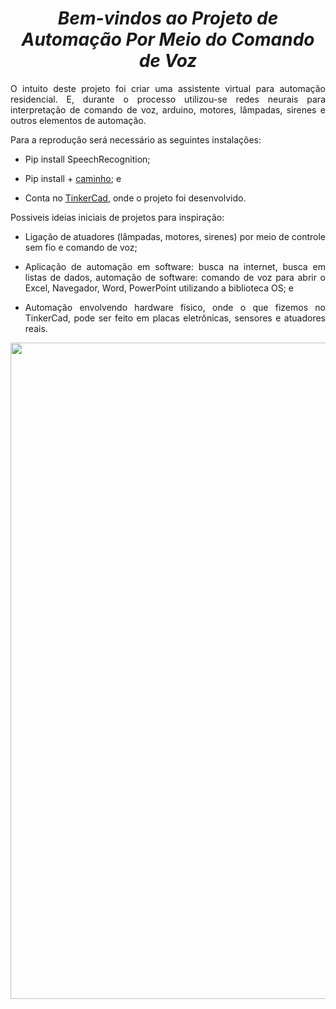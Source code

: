 <span align="center">

#  *Bem-vindos ao  Projeto de Automação Por Meio do Comando de Voz*
 
</span>

<span align="justify">

O intuito deste projeto foi criar uma assistente virtual para automação residencial. E, durante o processo utilizou-se redes neurais para interpretação de comando de voz, arduino, motores, lâmpadas, sirenes e outros elementos de automação.

Para a reprodução será necessário as seguintes instalações:

- Pip install SpeechRecognition;

- Pip install + [caminho](https://www.lfd.uci.edu/~gohlke/pythonlibs/#pyaudio); e

- Conta no [TinkerCad](https://www.tinkercad.com/dashboard), onde o projeto foi desenvolvido.

Possiveis ideias iniciais de projetos para inspiração:

- Ligação de atuadores (lâmpadas, motores, sirenes) por meio de controle sem fio e comando de voz;

- Aplicação de automação em software: busca na internet, busca em listas de dados, automação de software: comando de voz para abrir o Excel, Navegador, Word, PowerPoint utilizando a biblioteca OS; e

- Automação envolvendo hardware físico, onde o que fizemos no TinkerCad, pode ser feito em placas eletrônicas, sensores e atuadores reais.

</span>

<div align="center">
<img src="https://www.cliquearquitetura.com.br/ckfinder/userfiles/images/art_Arquitetura%20e%20Urbanismo/assistente_virtual_inteligente_02.jpg" width="1050px" />
</div>
